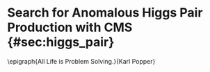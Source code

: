 
# Search for Anomalous Higgs Pair Production with CMS {#sec:higgs_pair}

\epigraph{All Life
  is Problem Solving.}{Karl Popper}
